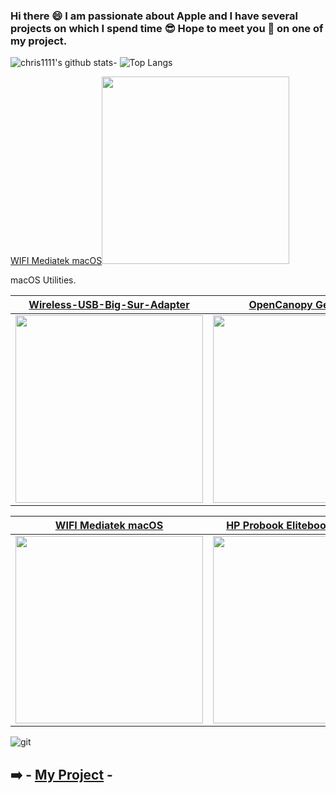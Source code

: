 ### Hi there 😄 I am passionate about Apple and I have several projects on which I spend time 😎 Hope to meet you 🤝 on one of my project.

![chris1111's github stats](https://github-readme-stats.vercel.app/api?username=chris1111&show_icons=true&theme=tokyonight)- ![Top Langs](https://github-readme-stats.vercel.app/api/top-langs/?username=chris1111&show_icons=true&theme=tokyonight)

[WIFI Mediatek macOS](https://github.com/chris1111/D-LinkUtility-Package)<a href="https://github.com/chris1111/D-LinkUtility-Package"><img src="https://user-images.githubusercontent.com/6248794/134263644-2f5dfabc-70b6-465d-945a-714bc864a78a.png" width="300px"></a>


macOS Utilities.

[Wireless-USB-Big-Sur-Adapter](https://github.com/chris1111/Wireless-USB-Big-Sur-Adapter)|[OpenCanopy Generator](https://github.com/chris1111/OpenCanopy-Generator)|[Themes OpenCore](https://github.com/chris1111/My-Simple-OC-Themes)|[Patch HD 4000 Monterey](https://github.com/chris1111/Patch-HD4000-Monterey)
-|-|-|-
<a href="https://github.com/chris1111/Wireless-USB-Big-Sur-Adapter"><img src="https://user-images.githubusercontent.com/6248794/134256246-6437b851-b918-46c4-b4f7-7bce473f610f.png" width="300px"></a>|<a href="https://github.com/chris1111/OpenCanopy-Generator"><img src="https://user-images.githubusercontent.com/6248794/134259571-1106d642-2186-43ac-8ddd-f7e55f202dc2.png" width="300px"></a>|<a href="https://github.com/chris1111/My-Simple-OC-Themes"><img src="https://user-images.githubusercontent.com/6248794/134259651-73261e86-3c3c-4b21-8387-f28d687fff79.png" width="300px"></a>|<a href="https://github.com/chris1111/Patch-HD4000-Monterey"><img src="https://user-images.githubusercontent.com/6248794/134258717-5b7fd4cb-39dd-4621-87ed-6b738ffbc5e4.png" width="300px"></a>


[WIFI Mediatek macOS](https://github.com/chris1111/D-LinkUtility-Package)|[HP Probook Elitebook macOS OC](https://github.com/chris1111/HP-Probook-EliteBook-Package-Creator-OC)|[Apple Create Install Media](https://github.com/chris1111/Apple-Create-Install-Media)|[OpenCore Package](https://github.com/chris1111/OpenCore-Package)
-|-|-|-
<a href="https://github.com/chris1111/D-LinkUtility-Package"><img src="https://user-images.githubusercontent.com/6248794/134263644-2f5dfabc-70b6-465d-945a-714bc864a78a.png" width="300px"></a>|<a href="https://github.com/chris1111/HP-Probook-EliteBook-Package-Creator-OC"><img src="https://user-images.githubusercontent.com/6248794/134263740-5d36e8f1-1b8d-4c5c-97a7-b4dd65bcdedd.png" width="300px"></a>|<a href="https://github.com/chris1111/Apple-Create-Install-Media"><img src="https://user-images.githubusercontent.com/6248794/134263936-7eefccf3-899e-4247-8c11-de54147b66ad.png" width="300px"></a>|<a href="https://github.com/chris1111/OpenCore-Package"><img src="https://user-images.githubusercontent.com/6248794/134264303-1e22c15e-16f5-42d2-91eb-a29db33b2155.png" width="300px"></a>


  ![git](https://user-images.githubusercontent.com/6248794/103409556-67b1fd80-4b35-11eb-83b6-abede17a0260.png)

 
    
## ➡️ - [My Project](https://github.com/chris1111?tab=repositories) -
    
